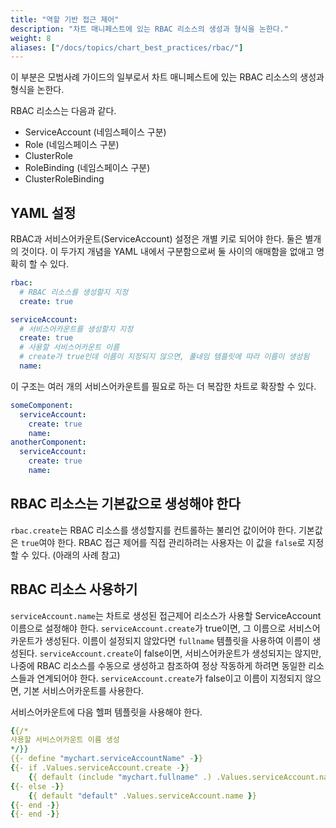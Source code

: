 ```yaml
---
title: "역할 기반 접근 제어"
description: "차트 매니페스트에 있는 RBAC 리소스의 생성과 형식을 논한다."
weight: 8
aliases: ["/docs/topics/chart_best_practices/rbac/"]
---
```


이 부분은 모범사례 가이드의 일부로서 차트 매니페스트에 있는 RBAC 리소스의 생성과 형식을 논한다.

RBAC 리소스는 다음과 같다.

- ServiceAccount (네임스페이스 구분)
- Role (네임스페이스 구분)
- ClusterRole
- RoleBinding (네임스페이스 구분)
- ClusterRoleBinding

## YAML 설정

RBAC과 서비스어카운트(ServiceAccount) 설정은 개별 키로 되어야 한다.
둘은 별개의 것이다.
이 두가지 개념을 YAML 내에서 구분함으로써 둘 사이의 애매함을 없애고 명확히 할 수 있다.

```yaml
rbac:
  # RBAC 리소스를 생성할지 지정
  create: true

serviceAccount:
  # 서비스어카운트를 생성할지 지정
  create: true
  # 사용할 서비스어카운트 이름
  # create가 true인데 이름이 지정되지 않으면, 풀네임 템플릿에 따라 이름이 생성됨
  name:
```

이 구조는 여러 개의 서비스어카운트를 필요로 하는 더 복잡한 차트로 확장할 수 있다.

```yaml
someComponent:
  serviceAccount:
    create: true
    name:
anotherComponent:
  serviceAccount:
    create: true
    name:
```

## RBAC 리소스는 기본값으로 생성해야 한다

`rbac.create`는 RBAC 리소스를 생성할지를 컨트롤하는 불리언 값이어야 한다.
기본값은 `true`여야 한다.
RBAC 접근 제어를 직접 관리하려는 사용자는
이 값을 `false`로 지정할 수 있다. (아래의 사례 참고)

## RBAC 리소스 사용하기

`serviceAccount.name`는 차트로 생성된 접근제어 리소스가 사용할
ServiceAccount 이름으로 설정해야 한다.
`serviceAccount.create`가 true이면, 그 이름으로 서비스어카운트가 생성된다.
이름이 설정되지 않았다면 `fullname` 템플릿을 사용하여 이름이 생성된다.
`serviceAccount.create`이 false이면, 서비스어카운트가 생성되지는 않지만,
나중에 RBAC 리소스를 수동으로 생성하고 참조하여 정상 작동하게 하려면 동일한 리소스들과 연계되어야 한다.
`serviceAccount.create`가 false이고 이름이 지정되지 않으면, 기본 서비스어카운트를 사용한다.

서비스어카운트에 다음 헬퍼 템플릿을 사용해야 한다.

```yaml
{{/*
사용할 서비스어카운트 이름 생성
*/}}
{{- define "mychart.serviceAccountName" -}}
{{- if .Values.serviceAccount.create -}}
    {{ default (include "mychart.fullname" .) .Values.serviceAccount.name }}
{{- else -}}
    {{ default "default" .Values.serviceAccount.name }}
{{- end -}}
{{- end -}}
```

